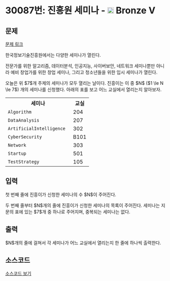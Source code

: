 # 30087번: 진흥원 세미나 - <img src="https://static.solved.ac/tier_small/1.svg" style="height:20px" /> Bronze V

<!-- performance -->

<!-- 문제 제출 후 깃허브에 푸시를 했을 때 제출한 코드의 성능이 입력될 공간입니다.-->

<!-- end -->

## 문제

[문제 링크](https://boj.kr/30087)

<p>한국정보기술진흥원에서는 다양한 세미나가 열린다.</p>

<p>전문가를 위한 알고리즘, 데이터분석, 인공지능, 사이버보안, 네트워크 세미나뿐만 아니라 예비 창업가를 위한 창업 세미나, 그리고 청소년들을 위한 입시 세미나가 열린다.</p>

<p>오늘은 위 $7$개 주제의 세미나가 모두 열리는 날이다. 진흥이는 이 중 $N$ ($1 \le N \le 7$) 개의 세미나를 신청했다. 아래의 표를 보고 어느 교실에서 열리는지 알아보자.</p>

<table class="table table-bordered td-center th-center table-center-30">
<tbody>
<tr>
<th>세미나</th>
<th>교실</th>
</tr>
<tr>
<td><code>Algorithm </code></td>
<td>204</td>
</tr>
<tr>
<td><code>DataAnalysis </code></td>
<td>207</td>
</tr>
<tr>
<td><code>ArtificialIntelligence </code></td>
<td>302</td>
</tr>
<tr>
<td><code>CyberSecurity </code></td>
<td>B101</td>
</tr>
<tr>
<td><code>Network </code></td>
<td>303</td>
</tr>
<tr>
<td><code>Startup </code></td>
<td>501</td>
</tr>
<tr>
<td><code>TestStrategy </code></td>
<td>105</td>
</tr>
</tbody>
</table>

## 입력

<p>첫 번째 줄에 진흥이가 신청한 세미나의 수 $N$이 주어진다.</p>

<p>두 번째 줄부터 $N$개의 줄에 진흥이가 신청한 세미나의 목록이 주어진다. 세미나는 지문의 표에 있는 $7$개 중 하나로 주어지며, 중복되는 세미나는 없다.</p>

## 출력

<p>$N$개의 줄에 걸쳐서 각 세미나가 어느 교실에서 열리는지 한 줄에 하나씩 출력한다.</p>

## 소스코드

[소스코드 보기](진흥원%20세미나.cpp)